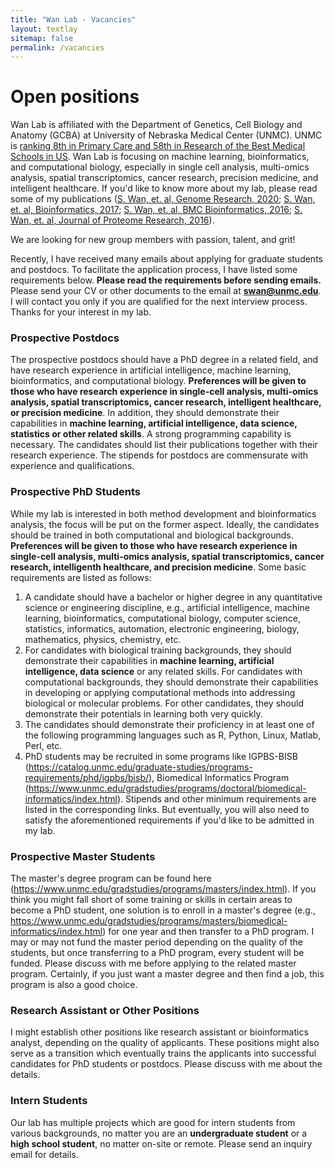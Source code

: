 ```yaml
---
title: "Wan Lab - Vacancies"
layout: textlay
sitemap: false
permalink: /vacancies
---
```


# Open positions

Wan Lab is affiliated with the Department of Genetics, Cell Biology and Anatomy (GCBA) at University of Nebraska Medical Center (UNMC). UNMC is [ranking 8th in Primary Care and 58th in Research of the Best Medical Schools in US](https://www.usnews.com/best-graduate-schools/top-medical-schools/university-of-nebraska-medical-center-04063). Wan Lab is focusing on machine learning, bioinformatics, and computational biology, especially in single cell analysis, multi-omics analysis, spatial transcriptomics, cancer research, precision medicine, and intelligent healthcare. If you'd like to know more about my lab, please read some of my publications ([S. Wan, et. al, Genome Research, 2020](https://genome.cshlp.org/content/30/2/205); [S. Wan, et. al, Bioinformatics, 2017](https://academic.oup.com/bioinformatics/article/33/5/749/2736075); [S. Wan, et. al, BMC Bioinformatics, 2016](https://bmcbioinformatics.biomedcentral.com/articles/10.1186/s12859-016-0940-x); [S. Wan, et. al, Journal of Proteome Research, 2016](https://pubs.acs.org/doi/abs/10.1021/acs.jproteome.6b00686)).

We are  looking for new group members with passion, talent, and grit!

Recently, I have received many emails about applying for graduate students and postdocs. To facilitate the application process, I have listed some requirements below. **Please read the requirements before sending emails.** Please send your CV or other documents to the email at **swan@unmc.edu**. I will contact you only if you are qualified for the next interview process. Thanks for your interest in my lab.

### Prospective Postdocs

The prospective postdocs should have a PhD degree in a related field, and have research experience in artificial intelligence, machine learning, bioinformatics,  and computational biology. **Preferences will be given to those who have research experience in single-cell analysis, multi-omics analysis, spatial transcriptomics, cancer research, intelligent healthcare, or precision medicine**. In addition, they should demonstrate their capabilities in **machine learning, artificial intelligence, data science, statistics or other related skills**. A strong programming capability is necessary. The candidates should list their publications together with their research experience. The stipends for postdocs are commensurate with experience and qualifications.

### Prospective PhD Students
While my lab is interested in both method development and bioinformatics analysis, the focus will be put on the former aspect. Ideally, the candidates should be trained in both computational and biological backgrounds. **Preferences will be given to those who have research experience in single-cell analysis, multi-omics analysis, spatial transcriptomics, cancer research, intelligenth healthcare, and precision medicine**. Some basic requirements are listed as follows:

1. A candidate should have a bachelor or higher degree in any quantitative science or engineering discipline, e.g., artificial intelligence, machine learning, bioinformatics, computational biology, computer science, statistics, informatics, automation, electronic engineering, biology, mathematics, physics, chemistry, etc.
2. For candidates with biological training backgrounds, they should demonstrate their capabilities in **machine learning, artificial intelligence, data science** or any related skills. For candidates with computational backgrounds, they should demonstrate their capabilities in developing or applying computational methods into addressing biological or molecular problems. For other candidates, they should demonstrate their potentials in learning both very quickly.
3. The candidates should demonstrate their proficiency in at least one of the following programming languages such as R, Python, Linux, Matlab, Perl, etc.
4. PhD students may be recruited in some programs like IGPBS-BISB (https://catalog.unmc.edu/graduate-studies/programs-requirements/phd/igpbs/bisb/), Biomedical Informatics Program (https://www.unmc.edu/gradstudies/programs/doctoral/biomedical-informatics/index.html). Stipends and other minimum requirements are listed in the corresponding links. But eventually, you will also need to satisfy the aforementioned requirements if you'd like to be admitted in my lab.


### Prospective Master Students
The master's degree program can be found here (https://www.unmc.edu/gradstudies/programs/masters/index.html). If you think you might fall short of some training or skills in certain areas to become a PhD student, one solution is to enroll in a master's degree (e.g., https://www.unmc.edu/gradstudies/programs/masters/biomedical-informatics/index.html) for one year and then transfer to a PhD program. I may or may not fund the master period depending on the quality of the students, but once transferring to a PhD program, every student will be funded. Please discuss with me before applying to the related master program. Certainly, if you just want a master degree and then find a job, this program is also a good choice.

### Research Assistant or Other Positions
I might establish other positions like research assistant or bioinformatics analyst, depending on the quality of applicants. These positions might also serve as a transition which eventually trains the applicants into successful candidates for PhD students or postdocs. Please discuss with me about the details.

### Intern Students
Our lab has multiple projects which are good for intern students from various backgrounds, no matter you are an **undergraduate student** or a **high school student**, no matter on-site or remote. Please send an inquiry email for details.
